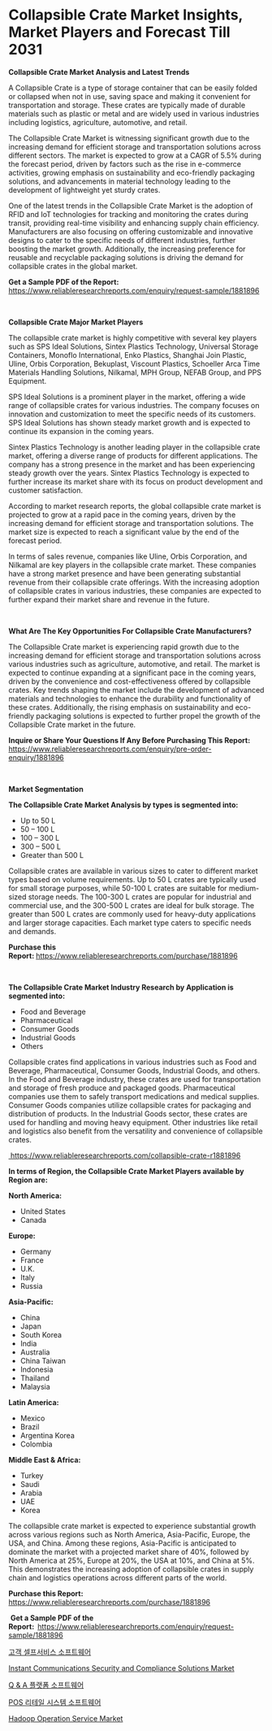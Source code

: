 <p><h1>Collapsible Crate Market Insights, Market Players and Forecast Till 2031</h1></p><p><strong>Collapsible Crate Market Analysis and Latest Trends</strong></p>
<p><p>A Collapsible Crate is a type of storage container that can be easily folded or collapsed when not in use, saving space and making it convenient for transportation and storage. These crates are typically made of durable materials such as plastic or metal and are widely used in various industries including logistics, agriculture, automotive, and retail.</p><p>The Collapsible Crate Market is witnessing significant growth due to the increasing demand for efficient storage and transportation solutions across different sectors. The market is expected to grow at a CAGR of 5.5% during the forecast period, driven by factors such as the rise in e-commerce activities, growing emphasis on sustainability and eco-friendly packaging solutions, and advancements in material technology leading to the development of lightweight yet sturdy crates.</p><p>One of the latest trends in the Collapsible Crate Market is the adoption of RFID and IoT technologies for tracking and monitoring the crates during transit, providing real-time visibility and enhancing supply chain efficiency. Manufacturers are also focusing on offering customizable and innovative designs to cater to the specific needs of different industries, further boosting the market growth. Additionally, the increasing preference for reusable and recyclable packaging solutions is driving the demand for collapsible crates in the global market.</p></p>
<p><strong>Get a Sample PDF of the Report:&nbsp;</strong> <a href="https://www.reliableresearchreports.com/enquiry/request-sample/1881896">https://www.reliableresearchreports.com/enquiry/request-sample/1881896</a></p>
<p>&nbsp;</p>
<p><strong>Collapsible Crate Major Market Players</strong></p>
<p><p>The collapsible crate market is highly competitive with several key players such as SPS Ideal Solutions, Sintex Plastics Technology, Universal Storage Containers, Monoflo International, Enko Plastics, Shanghai Join Plastic, Uline, Orbis Corporation, Bekuplast, Viscount Plastics, Schoeller Arca Time Materials Handling Solutions, Nilkamal, MPH Group, NEFAB Group, and PPS Equipment. </p><p>SPS Ideal Solutions is a prominent player in the market, offering a wide range of collapsible crates for various industries. The company focuses on innovation and customization to meet the specific needs of its customers. SPS Ideal Solutions has shown steady market growth and is expected to continue its expansion in the coming years.</p><p>Sintex Plastics Technology is another leading player in the collapsible crate market, offering a diverse range of products for different applications. The company has a strong presence in the market and has been experiencing steady growth over the years. Sintex Plastics Technology is expected to further increase its market share with its focus on product development and customer satisfaction.</p><p>According to market research reports, the global collapsible crate market is projected to grow at a rapid pace in the coming years, driven by the increasing demand for efficient storage and transportation solutions. The market size is expected to reach a significant value by the end of the forecast period. </p><p>In terms of sales revenue, companies like Uline, Orbis Corporation, and Nilkamal are key players in the collapsible crate market. These companies have a strong market presence and have been generating substantial revenue from their collapsible crate offerings. With the increasing adoption of collapsible crates in various industries, these companies are expected to further expand their market share and revenue in the future.</p></p>
<p>&nbsp;</p>
<p><strong>What Are The Key Opportunities For Collapsible Crate Manufacturers?</strong></p>
<p><p>The Collapsible Crate market is experiencing rapid growth due to the increasing demand for efficient storage and transportation solutions across various industries such as agriculture, automotive, and retail. The market is expected to continue expanding at a significant pace in the coming years, driven by the convenience and cost-effectiveness offered by collapsible crates. Key trends shaping the market include the development of advanced materials and technologies to enhance the durability and functionality of these crates. Additionally, the rising emphasis on sustainability and eco-friendly packaging solutions is expected to further propel the growth of the Collapsible Crate market in the future.</p></p>
<p><strong>Inquire or Share Your Questions If Any Before Purchasing This Report:</strong> <a href="https://www.reliableresearchreports.com/enquiry/pre-order-enquiry/1881896">https://www.reliableresearchreports.com/enquiry/pre-order-enquiry/1881896</a></p>
<p>&nbsp;</p>
<p><strong>Market Segmentation</strong></p>
<p><strong>The Collapsible Crate Market Analysis by types is segmented into:</strong></p>
<p><ul><li>Up to 50 L</li><li>50 – 100 L</li><li>100 – 300 L</li><li>300 – 500 L</li><li>Greater than 500 L</li></ul></p>
<p><p>Collapsible crates are available in various sizes to cater to different market types based on volume requirements. Up to 50 L crates are typically used for small storage purposes, while 50-100 L crates are suitable for medium-sized storage needs. The 100-300 L crates are popular for industrial and commercial use, and the 300-500 L crates are ideal for bulk storage. The greater than 500 L crates are commonly used for heavy-duty applications and larger storage capacities. Each market type caters to specific needs and demands.</p></p>
<p><strong>Purchase this Report:&nbsp;</strong><a href="https://www.reliableresearchreports.com/purchase/1881896">https://www.reliableresearchreports.com/purchase/1881896</a></p>
<p>&nbsp;</p>
<p><strong>The Collapsible Crate Market Industry Research by Application is segmented into:</strong></p>
<p><ul><li>Food and Beverage</li><li>Pharmaceutical</li><li>Consumer Goods</li><li>Industrial Goods</li><li>Others</li></ul></p>
<p><p>Collapsible crates find applications in various industries such as Food and Beverage, Pharmaceutical, Consumer Goods, Industrial Goods, and others. In the Food and Beverage industry, these crates are used for transportation and storage of fresh produce and packaged goods. Pharmaceutical companies use them to safely transport medications and medical supplies. Consumer Goods companies utilize collapsible crates for packaging and distribution of products. In the Industrial Goods sector, these crates are used for handling and moving heavy equipment. Other industries like retail and logistics also benefit from the versatility and convenience of collapsible crates.</p></p>
<p><a href="https://www.reliableresearchreports.com/collapsible-crate-r1881896">&nbsp;https://www.reliableresearchreports.com/collapsible-crate-r1881896</a></p>
<p><strong>In terms of Region, the Collapsible Crate Market Players available by Region are:</strong></p>
<p>
    <p> <strong> North America: </strong>
        <ul>
            <li>United States</li>
            <li>Canada</li>
        </ul>
        </p> 
    <p> <strong> Europe: </strong>
        <ul>
            <li>Germany</li>
            <li>France</li>
            <li>U.K.</li>
            <li>Italy</li>
            <li>Russia</li>
        </ul>
        </p> 
    <p> <strong> Asia-Pacific: </strong>
        <ul>
            <li>China</li>
            <li>Japan</li>
            <li>South Korea</li>
            <li>India</li>
            <li>Australia</li>
            <li>China Taiwan</li>
            <li>Indonesia</li>
            <li>Thailand</li>
            <li>Malaysia</li>
        </ul>
        </p> 
    <p> <strong> Latin America: </strong>
        <ul>
            <li>Mexico</li>
            <li>Brazil</li>
            <li>Argentina Korea</li>
            <li>Colombia</li>
        </ul>
        </p> 
    <p> <strong> Middle East & Africa: </strong>
        <ul>
            <li>Turkey</li>
            <li>Saudi</li>
            <li>Arabia</li>
            <li>UAE</li>
            <li>Korea</li>
        </ul>
    </p>
    </p>
<p><p>The collapsible crate market is expected to experience substantial growth across various regions such as North America, Asia-Pacific, Europe, the USA, and China. Among these regions, Asia-Pacific is anticipated to dominate the market with a projected market share of 40%, followed by North America at 25%, Europe at 20%, the USA at 10%, and China at 5%. This demonstrates the increasing adoption of collapsible crates in supply chain and logistics operations across different parts of the world.</p></p>
<p><strong>Purchase this Report: </strong><a href="https://www.reliableresearchreports.com/purchase/1881896">https://www.reliableresearchreports.com/purchase/1881896</a></p>
<p>&nbsp;<strong>Get a Sample PDF of the Report:&nbsp;&nbsp;</strong><a href="https://www.reliableresearchreports.com/enquiry/request-sample/1881896">https://www.reliableresearchreports.com/enquiry/request-sample/1881896</a></p>
<p><strong></strong></p>
<p><p><a href="https://github.com/rsg307664904/Market-Research-Report-List-3/blob/main/285321283529.md">고객 셀프서비스 소프트웨어</a></p><p><a href="https://github.com/HallieBird1/Market-Research-Report-List-1/blob/main/instant-communications-security-and-compliance-solutions-market.md">Instant Communications Security and Compliance Solutions Market</a></p><p><a href="https://github.com/victorsharp87978/Market-Research-Report-List-2/blob/main/436632983531.md">Q & A 플랫폼 소프트웨어</a></p><p><a href="https://github.com/PercyHagernes9778/Market-Research-Report-List-3/blob/main/163692483530.md">POS 리테일 시스템 소프트웨어</a></p><p><a href="https://github.com/faisalayoob601/Market-Research-Report-List-1/blob/main/hadoop-operation-service-market.md">Hadoop Operation Service Market</a></p></p>